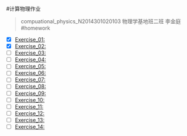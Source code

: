 #计算物理作业 
>compuational_physics_N2014301020103
>物理学基地班二班
>李金庭
#homework
- [x] [Exercise_01:](https://github.com/physicsljt/compuational_physics_N2014301020103)
- [x] [Exercise_02:](https://www.zybuluo.com/ljt/note/497081)
- [ ] [Exercise_03:]()
- [ ] [Exercise_04:]()
- [ ] [Exercise_05:]()
- [ ] [Exercise_06:]()
- [ ] [Exercise_07:]()
- [ ] [Exercise_08:]()
- [ ] [Exercise_09:]()
- [ ] [Exercise_10:]()
- [ ] [Exercise_11:]()
- [ ] [Exercise_12:]()
- [ ] [Exercise_13:]()
- [ ] [Exercise_14:]()
